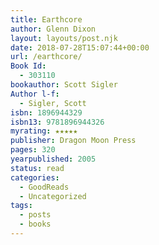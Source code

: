 ```yaml
---
title: Earthcore
author: Glenn Dixon
layout: layouts/post.njk
date: 2018-07-28T15:07:44+00:00
url: /earthcore/
Book Id:
  - 303110
bookauthor: Scott Sigler
Author l-f:
  - Sigler, Scott
isbn: 1896944329
isbn13: 9781896944326
myrating: ★★★★★
publisher: Dragon Moon Press
pages: 320
yearpublished: 2005
status: read
categories:
  - GoodReads
  - Uncategorized
tags:
  - posts
  - books
---
```

